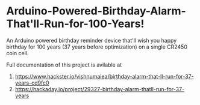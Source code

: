 # Arduino-Powered-Birthday-Alarm-That'll-Run-for-100-Years!
An Arduino powered birthday reminder device that'll wish you happy birthday for 100 years (37 years before optimization) on a single CR2450 coin cell.

Full documentation of this project is avilable at

1. https://www.hackster.io/vishnumaiea/birthday-alarm-that-ll-run-for-37-years-cd9fc0
2. https://hackaday.io/project/29327-birthday-alarm-thatll-run-for-37-years

